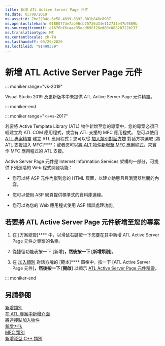 ```yaml
---
title: 新增 ATL Active Server Page 元件
ms.date: 05/09/2019
ms.assetid: 7be2204c-6e58-4099-8892-001b848c8987
ms.openlocfilehash: 0180077de7ab96cb75736d34e112731e47b9589b
ms.sourcegitcommit: a1676bf6caae05ecd698f26ed80c08828722b237
ms.translationtype: MT
ms.contentlocale: zh-TW
ms.lasthandoff: 09/29/2020
ms.locfileid: "91499359"
---
```

# <a name="adding-an-atl-active-server-page-component"></a>新增 ATL Active Server Page 元件

::: moniker range="vs-2019"

Visual Studio 2019 及更新版本中未提供 ATL Active Server Page 元件精靈。

::: moniker-end

::: moniker range="<=vs-2017"

若要將 Active Template Library (ATL) 物件新增至您的專案中，您的專案必須已經建立為 ATL COM 應用程式，或含有 ATL 支援的 MFC 應用程式。 您可以使用 [ATL 專案精靈](../../atl/reference/atl-project-wizard.md) 建立 ATL 應用程式；您可以從 [加入類別對話方塊](../../ide/adding-a-class-visual-cpp.md#add-class-dialog-box) 對話方塊選取 [將 ATL 支援加入 MFC]****；或者您可以[將 ALT 物件新增至 MFC 應用程式](../../mfc/reference/adding-atl-support-to-your-mfc-project.md)，來實作 MFC 應用程式的 ATL 支援。

Active Server Page 元件是 Internet Information Services 架構的一部分，可提供下列進階的 Web 程式開發功能：

- 您可以將 ASP 元件內嵌到您的 HTML 頁面，以建立動態且與瀏覽器無關的內容。

- 您可以使用 ASP 網頁提供標準式的資料庫連線。

- 您可以為您的 Web 應用程式使用 ASP 錯誤處理功能。

## <a name="to-add-an-atl-active-server-pages-component-to-your-project"></a>若要將 ATL Active Server Page 元件新增至您的專案

1. 在 [方案總管]**** 中，以滑鼠右鍵按一下您要在其中新增 ATL Active Server Page 元件之專案的名稱。

1. 從捷徑功能表按一下 [新增]****，然後按一下 [新增類別]****。

1. 在 [加入類別](../../ide/adding-a-class-visual-cpp.md#add-class-dialog-box) 對話方塊的 [範本]**** 窗格中，按一下 [ATL Active Server Page 元件]****，然後按一下 [開啟]**** 以顯示 [ATL Active Server Page 元件精靈](../../atl/reference/atl-active-server-page-component-wizard.md)。

::: moniker-end

## <a name="see-also"></a>另請參閱

[新增類別](../../ide/adding-a-class-visual-cpp.md)<br/>
[在 ATL 專案中新增介面](../../atl/reference/adding-a-new-interface-in-an-atl-project.md)<br/>
[將連接點加入物件](../../atl/adding-connection-points-to-an-object.md)<br/>
[新增方法](../../ide/adding-a-method-visual-cpp.md)<br/>
[MFC 類別](../../mfc/reference/adding-an-mfc-class.md)<br/>
[新增泛型 C++ 類別](../../ide/adding-a-generic-cpp-class.md)
